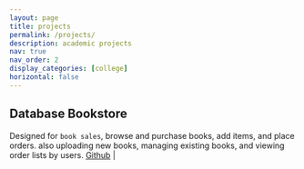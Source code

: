 ```yaml
---
layout: page
title: projects
permalink: /projects/
description: academic projects
nav: true
nav_order: 2
display_categories: [college]
horizontal: false
---
```


<!-- pages/projects.md -->
<!-- # Database Bookstore
> Designed for `book sales`, browse and purchase books, add items, and place orders. also uploading new books, managing existing books, and viewing order lists by users.
[Github](https://github.com/mKevinSF/DatabaseAOL-Bookstore) |  -->

## Database Bookstore
Designed for `book sales`, browse and purchase books, add items, and place orders. also uploading new books, managing existing books, and viewing order lists by users.
[Github](https://github.com/mKevinSF/DatabaseAOL-Bookstore) | 




